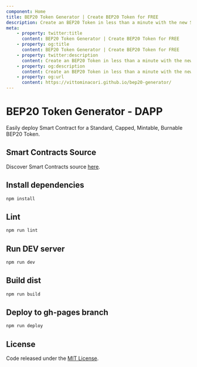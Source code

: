 ```yaml
---
component: Home
title: BEP20 Token Generator | Create BEP20 Token for FREE
description: Create an BEP20 Token in less than a minute with the new Smart Contract Generator for BEP20 Token. No login. No setup. No coding required.
meta:
    - property: twitter:title
      content: BEP20 Token Generator | Create BEP20 Token for FREE
    - property: og:title
      content: BEP20 Token Generator | Create BEP20 Token for FREE
    - property: twitter:description
      content: Create an BEP20 Token in less than a minute with the new Smart Contract Generator for BEP20 Token. No login. No setup. No coding required.
    - property: og:description
      content: Create an BEP20 Token in less than a minute with the new Smart Contract Generator for BEP20 Token. No login. No setup. No coding required.
    - property: og:url
      content: https://vittominacori.github.io/bep20-generator/
---
```


# BEP20 Token Generator - DAPP

Easily deploy Smart Contract for a Standard, Capped, Mintable, Burnable BEP20 Token.

## Smart Contracts Source
 
Discover Smart Contracts source [here](https://github.com/vittominacori/bep20-generator).

## Install dependencies

```bash
npm install
```

## Lint

```bash
npm run lint
```

## Run DEV server

```bash
npm run dev
```

## Build dist

```bash
npm run build
```

## Deploy to gh-pages branch

```bash
npm run deploy
```

## License

Code released under the [MIT License](https://github.com/vittominacori/bep20-generator/blob/master/LICENSE).
